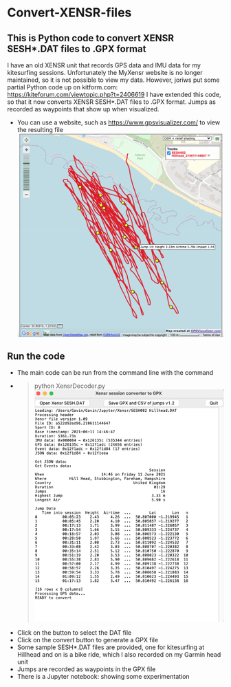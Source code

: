 # Convert-XENSR-files
## This is Python code to convert XENSR SESH*.DAT files to .GPX format
I have an old XENSR unit that records GPS data and IMU data for my kitesurfing sessions.
Unfortunately the MyXensr website is no longer maintained, so it is not possible to view my data.
However, joriws put some partial Python code up on kitform.com: https://kiteforum.com/viewtopic.php?t=2406619
I have extended this code, so that it now converts XENSR SESH*.DAT files to .GPX format. Jumps as recorded as waypoints that show up when visualized.
- You can use a website, such as https://www.gpsvisualizer.com/ to view the resulting file
![alt text](https://github.com/science4performance/Convert-XENSR-files/blob/main/Plot.png)

## Run the code
- The main code can be run from the command line with the command 
- >python XensrDecoder.py
![alt text](https://github.com/science4performance/Convert-XENSR-files/blob/main/Window.png)
- Click on the button to select the DAT file
- Click on the convert button to generate a GPX file
- Some sample SESH*.DAT files are provided, one for kitesurfing at Hillhead and on is a bike ride, which I also recorded on my Garmin head unit
- Jumps are recorded as waypoints in the GPX file 
- There is  a Jupyter notebook: showing some experimentation 

